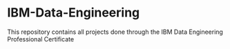 # IBM-Data-Engineering
This repository contains all projects done through the IBM Data Engineering Professional Certificate 
